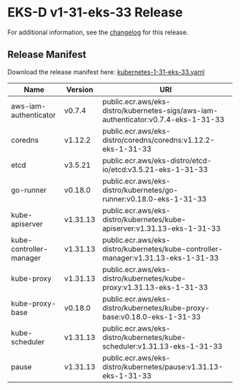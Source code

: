 # EKS-D v1-31-eks-33 Release

For additional information, see the [changelog](CHANGELOG-v1-31-eks-33.md) for this release.

## Release Manifest

Download the release manifest here: [kubernetes-1-31-eks-33.yaml](https://distro.eks.amazonaws.com/kubernetes-1-31/kubernetes-1-31-eks-33.yaml)

| Name | Version | URI |
|------|---------|-----|
| aws-iam-authenticator | v0.7.4 | public.ecr.aws/eks-distro/kubernetes-sigs/aws-iam-authenticator:v0.7.4-eks-1-31-33 |
| coredns | v1.12.2 | public.ecr.aws/eks-distro/coredns/coredns:v1.12.2-eks-1-31-33 |
| etcd | v3.5.21 | public.ecr.aws/eks-distro/etcd-io/etcd:v3.5.21-eks-1-31-33 |
| go-runner | v0.18.0 | public.ecr.aws/eks-distro/kubernetes/go-runner:v0.18.0-eks-1-31-33 |
| kube-apiserver | v1.31.13 | public.ecr.aws/eks-distro/kubernetes/kube-apiserver:v1.31.13-eks-1-31-33 |
| kube-controller-manager | v1.31.13 | public.ecr.aws/eks-distro/kubernetes/kube-controller-manager:v1.31.13-eks-1-31-33 |
| kube-proxy | v1.31.13 | public.ecr.aws/eks-distro/kubernetes/kube-proxy:v1.31.13-eks-1-31-33 |
| kube-proxy-base | v0.18.0 | public.ecr.aws/eks-distro/kubernetes/kube-proxy-base:v0.18.0-eks-1-31-33 |
| kube-scheduler | v1.31.13 | public.ecr.aws/eks-distro/kubernetes/kube-scheduler:v1.31.13-eks-1-31-33 |
| pause | v1.31.13 | public.ecr.aws/eks-distro/kubernetes/pause:v1.31.13-eks-1-31-33 |
